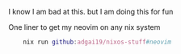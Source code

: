 I know I am bad at this. but I am doing this for fun

One liner to get my neovim on any nix system
```nix
    nix run github:adgai19/nixos-stuff#neovim
```
